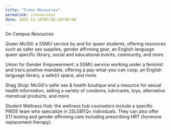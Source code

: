 ```yaml
---
title: "Trans Resources"
permalink: /resources/
date: 2021-11-16T03:02:20+00:00
---
```


On Campus Resources

Queer McGill: a SSMU service by and for queer students, offering resources such as safer sex supplies,
gender affirming gear, an English language queer specific library, social and educational events, community,
and more.

Union for Gender Empowerment: a SSMU service working under a feminist and trans positive mandate,
offering a pay-what-you-can coop, an English language library, a safe(r) space, and more.

Shag Shop: McGill's safer sex & health boutique and a resource for sexual health information, selling a
variety of condoms, lubricants, toys, alternative menstrual products, and more.

Student Wellness Hub: the wellness hub counselors include a specific PRIDE team who specialize in
2SLGBTQ+ individuals. They can also offer STI testing and gender affirming care including prescribing HRT
(hormone replacement therapy).